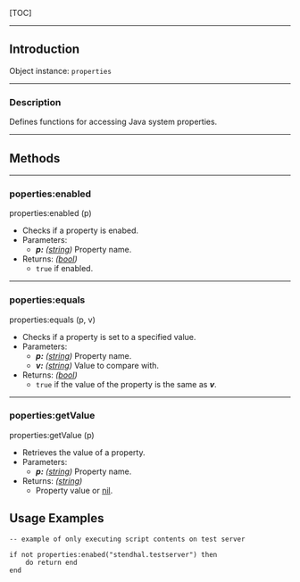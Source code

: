 
[TOC]

---
## Introduction

Object instance: `properties`

---
### Description

Defines functions for accessing Java system properties.

---
## Methods

---
### poperties:enabled
<div class="function">
    properties:enabled <span class="params">(p)</span>
</div>

- Checks if a property is enabed.
- Parameters:
    - ___p:__ ([string][LuaString])_ Property name.
- Returns: _([bool][LuaBoolean])_
    - `true` if enabled.

---
### poperties:equals
<div class="function">
    properties:equals <span class="params">(p, v)</span>
</div>

- Checks if a property is set to a specified value.
- Parameters:
    - ___p:__ ([string][LuaString])_ Property name.
    - ___v:__ ([string][LuaString])_ Value to compare with.
- Returns: _([bool][LuaBoolean])_
    - `true` if the value of the property is the same as ___v___.

---
### poperties:getValue
<div class="function">
    properties:getValue <span class="params">(p)</span>
</div>

- Retrieves the value of a property.
- Parameters:
    - ___p:__ ([string][LuaString])_ Property name.
- Returns: _([string][LuaString])_
    - Property value or [nil][LuaNil].

## Usage Examples

```
-- example of only executing script contents on test server

if not properties:enabed("stendhal.testserver") then
    do return end
end
```


[LuaBoolean]: http://luaj.org/luaj/3.0/api/org/luaj/vm2/LuaBoolean.html
[LuaNil]: http://luaj.org/luaj/3.0/api/org/luaj/vm2/LuaNil.html
[LuaString]: http://luaj.org/luaj/3.0/api/org/luaj/vm2/LuaString.html
